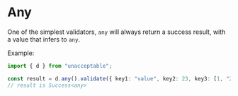 # Any

One of the simplest validators, `any` will always return a success result, with a value that infers to `any`.

Example:

```ts
import { d } from "unacceptable";

const result = d.any().validate({ key1: "value", key2: 23, key3: [1, "2"] });
// result is Success<any>
```
